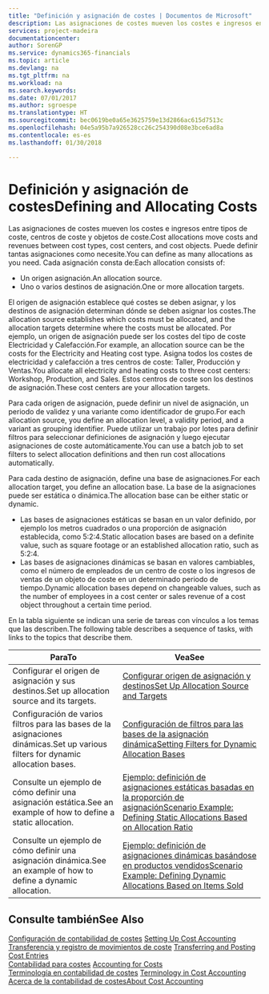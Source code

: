 ```yaml
---
title: "Definición y asignación de costes | Documentos de Microsoft"
description: Las asignaciones de costes mueven los costes e ingresos entre tipos de coste, centros de coste y objetos de coste. Puede definir tantas asignaciones como necesite.
services: project-madeira
documentationcenter: 
author: SorenGP
ms.service: dynamics365-financials
ms.topic: article
ms.devlang: na
ms.tgt_pltfrm: na
ms.workload: na
ms.search.keywords: 
ms.date: 07/01/2017
ms.author: sgroespe
ms.translationtype: HT
ms.sourcegitcommit: bec0619be0a65e3625759e13d2866ac615d7513c
ms.openlocfilehash: 04e5a95b7a926528cc26c254390d08e3bce6ad8a
ms.contentlocale: es-es
ms.lasthandoff: 01/30/2018

---
```

# <a name="defining-and-allocating-costs"></a><span data-ttu-id="65bfa-104">Definición y asignación de costes</span><span class="sxs-lookup"><span data-stu-id="65bfa-104">Defining and Allocating Costs</span></span>
<span data-ttu-id="65bfa-105">Las asignaciones de costes mueven los costes e ingresos entre tipos de coste, centros de coste y objetos de coste.</span><span class="sxs-lookup"><span data-stu-id="65bfa-105">Cost allocations move costs and revenues between cost types, cost centers, and cost objects.</span></span> <span data-ttu-id="65bfa-106">Puede definir tantas asignaciones como necesite.</span><span class="sxs-lookup"><span data-stu-id="65bfa-106">You can define as many allocations as you need.</span></span> <span data-ttu-id="65bfa-107">Cada asignación consta de:</span><span class="sxs-lookup"><span data-stu-id="65bfa-107">Each allocation consists of:</span></span>  

-   <span data-ttu-id="65bfa-108">Un origen asignación.</span><span class="sxs-lookup"><span data-stu-id="65bfa-108">An allocation source.</span></span>  
-   <span data-ttu-id="65bfa-109">Uno o varios destinos de asignación.</span><span class="sxs-lookup"><span data-stu-id="65bfa-109">One or more allocation targets.</span></span>  

<span data-ttu-id="65bfa-110">El origen de asignación establece qué costes se deben asignar, y los destinos de asignación determinan dónde se deben asignar los costes.</span><span class="sxs-lookup"><span data-stu-id="65bfa-110">The allocation source establishes which costs must be allocated, and the allocation targets determine where the costs must be allocated.</span></span> <span data-ttu-id="65bfa-111">Por ejemplo, un origen de asignación puede ser los costes del tipo de coste Electricidad y Calefacción.</span><span class="sxs-lookup"><span data-stu-id="65bfa-111">For example, an allocation source can be the costs for the Electricity and Heating cost type.</span></span> <span data-ttu-id="65bfa-112">Asigna todos los costes de electricidad y calefacción a tres centros de coste: Taller, Producción y Ventas.</span><span class="sxs-lookup"><span data-stu-id="65bfa-112">You allocate all electricity and heating costs to three cost centers: Workshop, Production, and Sales.</span></span> <span data-ttu-id="65bfa-113">Estos centros de coste son los destinos de asignación.</span><span class="sxs-lookup"><span data-stu-id="65bfa-113">These cost centers are your allocation targets.</span></span>  

<span data-ttu-id="65bfa-114">Para cada origen de asignación, puede definir un nivel de asignación, un periodo de validez y una variante como identificador de grupo.</span><span class="sxs-lookup"><span data-stu-id="65bfa-114">For each allocation source, you define an allocation level, a validity period, and a variant as grouping identifier.</span></span> <span data-ttu-id="65bfa-115">Puede utilizar un trabajo por lotes para definir filtros para seleccionar definiciones de asignación y luego ejecutar asignaciones de coste automáticamente.</span><span class="sxs-lookup"><span data-stu-id="65bfa-115">You can use a batch job to set filters to select allocation definitions and then run cost allocations automatically.</span></span>  

<span data-ttu-id="65bfa-116">Para cada destino de asignación, define una base de asignaciones.</span><span class="sxs-lookup"><span data-stu-id="65bfa-116">For each allocation target, you define an allocation base.</span></span> <span data-ttu-id="65bfa-117">La base de la asignaciones puede ser estática o dinámica.</span><span class="sxs-lookup"><span data-stu-id="65bfa-117">The allocation base can be either static or dynamic.</span></span>  

-   <span data-ttu-id="65bfa-118">Las bases de asignaciones estáticas se basan en un valor definido, por ejemplo los metros cuadrados o una proporción de asignación establecida, como 5:2:4.</span><span class="sxs-lookup"><span data-stu-id="65bfa-118">Static allocation bases are based on a definite value, such as square footage or an established allocation ratio, such as 5:2:4.</span></span>  
-   <span data-ttu-id="65bfa-119">Las bases de asignaciones dinámicas se basan en valores cambiables, como el número de empleados de un centro de coste o los ingresos de ventas de un objeto de coste en un determinado periodo de tiempo.</span><span class="sxs-lookup"><span data-stu-id="65bfa-119">Dynamic allocation bases depend on changeable values, such as the number of employees in a cost center or sales revenue of a cost object throughout a certain time period.</span></span>  

<span data-ttu-id="65bfa-120">En la tabla siguiente se indican una serie de tareas con vínculos a los temas que las describen.</span><span class="sxs-lookup"><span data-stu-id="65bfa-120">The following table describes a sequence of tasks, with links to the topics that describe them.</span></span>

|<span data-ttu-id="65bfa-121">Para</span><span class="sxs-lookup"><span data-stu-id="65bfa-121">To</span></span>|<span data-ttu-id="65bfa-122">Vea</span><span class="sxs-lookup"><span data-stu-id="65bfa-122">See</span></span>|  
|--------|---------|  
|<span data-ttu-id="65bfa-123">Configurar el origen de asignación y sus destinos.</span><span class="sxs-lookup"><span data-stu-id="65bfa-123">Set up allocation source and its targets.</span></span>|[<span data-ttu-id="65bfa-124">Configurar origen de asignación y destinos</span><span class="sxs-lookup"><span data-stu-id="65bfa-124">Set Up Allocation Source and Targets</span></span>](finance-how-to-set-up-allocation-source-and-targets.md)|  
|<span data-ttu-id="65bfa-125">Configuración de varios filtros para las bases de la asignaciones dinámicas.</span><span class="sxs-lookup"><span data-stu-id="65bfa-125">Set up various filters for dynamic allocation bases.</span></span>|[<span data-ttu-id="65bfa-126">Configuración de filtros para las bases de la asignación dinámica</span><span class="sxs-lookup"><span data-stu-id="65bfa-126">Setting Filters for Dynamic Allocation Bases</span></span>](finance-setting-filters-for-dynamic-allocation-bases.md)|  
|<span data-ttu-id="65bfa-127">Consulte un ejemplo de cómo definir una asignación estática.</span><span class="sxs-lookup"><span data-stu-id="65bfa-127">See an example of how to define a static allocation.</span></span>|[<span data-ttu-id="65bfa-128">Ejemplo: definición de asignaciones estáticas basadas en la proporción de asignación</span><span class="sxs-lookup"><span data-stu-id="65bfa-128">Scenario Example: Defining Static Allocations Based on Allocation Ratio</span></span>](finance-scenario-example-defining-static-allocations-based-on-allocation-ratio.md)|  
|<span data-ttu-id="65bfa-129">Consulte un ejemplo de cómo definir una asignación dinámica.</span><span class="sxs-lookup"><span data-stu-id="65bfa-129">See an example of how to define a dynamic allocation.</span></span>|[<span data-ttu-id="65bfa-130">Ejemplo: definición de asignaciones dinámicas basándose en productos vendidos</span><span class="sxs-lookup"><span data-stu-id="65bfa-130">Scenario Example: Defining Dynamic Allocations Based on Items Sold</span></span>](finance-scenario-example-defining-dynamic-allocations-based-on-items-sold.md)|  

## <a name="see-also"></a><span data-ttu-id="65bfa-131">Consulte también</span><span class="sxs-lookup"><span data-stu-id="65bfa-131">See Also</span></span>  
 <span data-ttu-id="65bfa-132">[Configuración de contabilidad de costes](finance-set-up-cost-accounting.md) </span><span class="sxs-lookup"><span data-stu-id="65bfa-132">[Setting Up Cost Accounting](finance-set-up-cost-accounting.md) </span></span>  
 <span data-ttu-id="65bfa-133">[Transferencia y registro de movimientos de coste](finance-transfer-and-post-cost-entries.md) </span><span class="sxs-lookup"><span data-stu-id="65bfa-133">[Transferring and Posting Cost Entries](finance-transfer-and-post-cost-entries.md) </span></span>  
 <span data-ttu-id="65bfa-134">[Contabilidad para costes](finance-manage-cost-accounting.md) </span><span class="sxs-lookup"><span data-stu-id="65bfa-134">[Accounting for Costs](finance-manage-cost-accounting.md) </span></span>  
 <span data-ttu-id="65bfa-135">[Terminología en contabilidad de costes](finance-terminology-in-cost-accounting.md) </span><span class="sxs-lookup"><span data-stu-id="65bfa-135">[Terminology in Cost Accounting](finance-terminology-in-cost-accounting.md) </span></span>  
 [<span data-ttu-id="65bfa-136">Acerca de la contabilidad de costes</span><span class="sxs-lookup"><span data-stu-id="65bfa-136">About Cost Accounting</span></span>](finance-about-cost-accounting.md)

